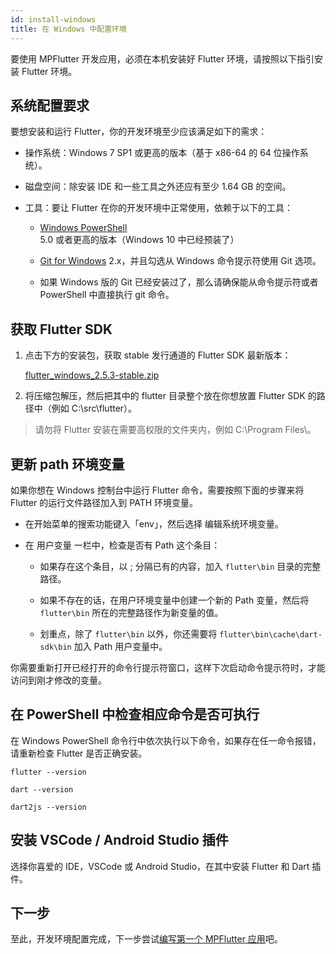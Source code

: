 ```yaml
---
id: install-windows
title: 在 Windows 中配置环境
---
```


要使用 MPFlutter 开发应用，必须在本机安装好 Flutter 环境，请按照以下指引安装 Flutter 环境。

## 系统配置要求

要想安装和运行 Flutter，你的开发环境至少应该满足如下的需求：

* 操作系统：Windows 7 SP1 或更高的版本（基于 x86-64 的 64 位操作系统）。

* 磁盘空间：除安装 IDE 和一些工具之外还应有至少 1.64 GB 的空间。

* 工具：要让 Flutter 在你的开发环境中正常使用，依赖于以下的工具：

    * [Windows PowerShell](https://docs.microsoft.com/en-us/powershell/scripting/windows-powershell/install/installing-windows-powershell?view=powershell-7.2) 5.0 或者更高的版本（Windows 10 中已经预装了）

    * [Git for Windows](https://git-scm.com/download/win) 2.x，并且勾选从 Windows 命令提示符使用 Git 选项。

    * 如果 Windows 版的 Git 已经安装过了，那么请确保能从命令提示符或者 PowerShell 中直接执行 git 命令。

## 获取 Flutter SDK

1. 点击下方的安装包，获取 stable 发行通道的 Flutter SDK 最新版本：

   [flutter_windows_2.5.3-stable.zip](https://storage.flutter-io.cn/flutter_infra_release/releases/stable/windows/flutter_windows_2.5.3-stable.zip)

2. 将压缩包解压，然后把其中的 flutter 目录整个放在你想放置 Flutter SDK 的路径中（例如 C:\src\flutter）。

> 请勿将 Flutter 安装在需要高权限的文件夹内，例如 C:\Program Files\。

## 更新 path 环境变量

如果你想在 Windows 控制台中运行 Flutter 命令，需要按照下面的步骤来将 Flutter 的运行文件路径加入到 PATH 环境变量。

* 在开始菜单的搜索功能键入「env」，然后选择 编辑系统环境变量。

* 在 用户变量 一栏中，检查是否有 Path 这个条目：

    * 如果存在这个条目，以 ; 分隔已有的内容，加入 `flutter\bin` 目录的完整路径。

    * 如果不存在的话，在用户环境变量中创建一个新的 Path 变量，然后将 `flutter\bin` 所在的完整路径作为新变量的值。

    * 划重点，除了 `flutter\bin` 以外，你还需要将 `flutter\bin\cache\dart-sdk\bin` 加入 Path 用户变量中。

你需要重新打开已经打开的命令行提示符窗口，这样下次启动命令提示符时，才能访问到刚才修改的变量。

## 在 PowerShell 中检查相应命令是否可执行

在 Windows PowerShell 命令行中依次执行以下命令，如果存在任一命令报错，请重新检查 Flutter 是否正确安装。

`flutter --version`

`dart --version`

`dart2js --version`

## 安装 VSCode / Android Studio 插件

选择你喜爱的 IDE，VSCode 或 Android Studio，在其中安装 Flutter 和 Dart 插件。

## 下一步

至此，开发环境配置完成，下一步尝试[编写第一个 MPFlutter 应用](./first-app)吧。